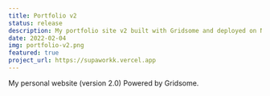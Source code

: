 ```yaml
---
title: Portfolio v2
status: release
description: My portfolio site v2 built with Gridsome and deployed on Netlify
date: 2022-02-04
img: portfolio-v2.png
featured: true
project_url: https://supaworkk.vercel.app
---
```


My personal website (version 2.0)
Powered by Gridsome.
